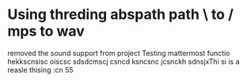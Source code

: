 # Using threding abspath path \\ to / mps to wav
removed the sound support from project
Testing mattermost functio hekkscnsisc oiscsc sdsdcmscj csncd  ksncsnc  jcsnckh sdnsjxThi si is a reasle thising :cn
55
